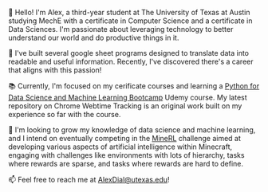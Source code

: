 👋 Hello! I'm Alex, a third-year student at The University of Texas at Austin studying MechE with a certificate in Computer Science and a certificate in Data Sciences. I'm passionate about leveraging technology to better understand our world and do productive things in it.

💼 I've built several google sheet programs designed to translate data into readable and useful information. Recently, I've discovered there's a career that aligns with this passion!

📚 Currently, I'm focused on my cerificate courses and learning a [Python for Data Science and Machine Learning Bootcamp](https://www.udemy.com/course/python-for-data-science-and-machine-learning-bootcamp/) Udemy course. My latest repository on Chrome Webtime Tracking is an original work built on my experience so far with the course.

🌱 I'm looking to grow my knowledge of data science and machine learning, and I intend on eventually competing in the [MineRL](https://minerl.io/diamond/) challenge aimed at developing various aspects of artificial intelligence within Minecraft, engaging with challenges like environments with lots of hierarchy, tasks where rewards are sparse, and tasks where rewards are hard to define.

📫 Feel free to reach me at AlexDial@utexas.edu!
